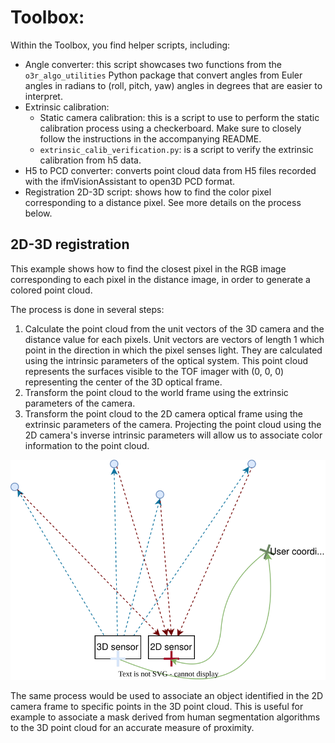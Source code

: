 # Toolbox:
Within the Toolbox, you find helper scripts, including:
* Angle converter: this script showcases two functions from the `o3r_algo_utilities` Python package that convert angles from Euler angles in radians to (roll, pitch, yaw) angles in degrees that are easier to interpret. 
* Extrinsic calibration:
    * Static camera calibration: this is a script to use to perform the static calibration process using a checkerboard. Make sure to closely follow the instructions in the accompanying README.
    * `extrinsic_calib_verification.py`: is a script to verify the extrinsic calibration from h5 data.
* H5 to PCD converter: converts point cloud data from H5 files recorded with the ifmVisionAssistant to open3D PCD format. 
* Registration 2D-3D script: shows how to find the color pixel corresponding to a distance pixel. See more details on the process below.

## 2D-3D registration

This example shows how to find the closest pixel in the RGB image corresponding to each pixel in the distance image, in order to generate a colored point cloud.

The process is done in several steps:

1. Calculate the point cloud from the unit vectors of the 3D camera and the distance value for each pixels. Unit vectors are vectors of length 1 which point in the direction in which the pixel senses light. They are calculated using the intrinsic parameters of the optical system. This point cloud represents the surfaces visible to the TOF imager with (0, 0, 0) representing the center of the 3D optical frame.
2. Transform the point cloud to the world frame using the extrinsic parameters of the camera.
3. Transform the point cloud to the 2D camera optical frame using the extrinsic parameters of the camera. Projecting the point cloud using the 2D camera's inverse intrinsic parameters will allow us to associate color information to the point cloud.


![2D/3D registration concept: point cloud ](_img/registration1.drawio.svg)


The same process would be used to associate an object identified in the 2D camera frame to specific points in the 3D point cloud. This is useful for example to associate a mask derived from human segmentation algorithms to the 3D point cloud for an accurate measure of proximity.
